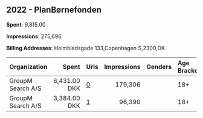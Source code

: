 ## 2022 - PlanBørnefonden 
**Spent**: 9,815.00

**Impressions**: 275,696

**Billing Addresses**: Holmbladsgade 133,Copenhagen S,2300,DK

|Organization|Spent|Urls|Impressions|Genders|Age Brackets|Country Codes|
|:---|---:|:---|---:|:---|:---|:---|
|GroupM Search A/S|6,431.00 DKK|[0](https://www.snap.com/political-ads/asset/8a48b5a7bd9f41e1b0ad141d859182d7bfa1b5f09c18069358511d62e4f9c7dc?mediaType=mp4)|179,306||18+|denmark|
|GroupM Search A/S|3,384.00 DKK|[1](https://www.snap.com/political-ads/asset/6a56cdff11f0e58eaf5bf6998f45475a3db6e36c33021e6fb53ffd708556fc13?mediaType=mp4)|96,390||18+|denmark|
